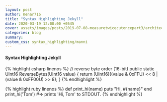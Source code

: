 ```yaml
---
layout: post
author: Kenar716
title: "Syntax Highlighting Jekyll"
date: 2020-03-19 12:00:00 +0545
cover: assets/images/posts/2019-07-08-measuretwicecutoncepart3/architecture-design.jpg
categories: blog
summary:
custom_css: syntax_highlighting/manni
---
```

#### Syntax Highlighting Jekyll

{% highlight csharp linenos %}
// reverse byte order (16-bit)
public static UInt16 ReverseBytes(UInt16 value)
{
  return (UInt16)((value & 0xFFU) << 8 | (value & 0xFF00U) >> 8);
}
{% endhighlight %}

{% highlight ruby linenos %}
def print_hi(name)
  puts "Hi, #{name}"
end
print_hi('Tom')
#=> prints 'Hi, Tom' to STDOUT.
{% endhighlight %}
